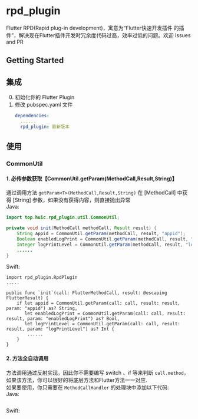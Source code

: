 # rpd_plugin

Flutter RPD(Rapid plug-in development)，寓意为“Flutter快速开发插件 的插件”，解决现在Flutter插件开发时冗余度代码过高，效率过低的问题。欢迎 Issues and PR  

## Getting Started

## 集成
0. 初始化你的 Flutter Plugin  
0. 修改 pubspec.yaml 文件
    ````yaml
    dependencies:
      ......
      rpd_plugin: 最新版本
    
    ````
   
## 使用
### CommonUtil
#### 1. 必传参数获取【CommonUtil.getParam<T>(MethodCall,Result,String)】
通过调用方法 `getParam<T>(MethodCall,Result,String)` 在 \[MethodCall\] 中获得 \[String\] 参数，如果没有获得内容，则直接抛出异常  
Java:
````java
import top.huic.rpd_plugin.util.CommonUtil;

private void init(MethodCall methodCall, Result result) {
    String appid = CommonUtil.getParam(methodCall, result, "appid");
    Boolean enabledLogPrint = CommonUtil.getParam(methodCall, result, "enabledLogPrint");
    Integer logPrintLevel = CommonUtil.getParam(methodCall, result, "logPrintLevel");
    ......
}
````
Swift:
````
import rpd_plugin.RpdPlugin
.....

public func `init`(call: FlutterMethodCall, result: @escaping FlutterResult) {
    if let appid = CommonUtil.getParam(call: call, result: result, param: "appid") as? String,
       let enabledLogPrint = CommonUtil.getParam(call: call, result: result, param: "enabledLogPrint") as? Bool,
       let logPrintLevel = CommonUtil.getParam(call: call, result: result, param: "logPrintLevel") as? Int {
        ......
    }
}
````
#### 2. 方法全自动调用
方法调用通过反射实现，因此你不需要编写 switch 、if 等来判断 `call.method`，如果该方法，你可以很好的将底层方法和Flutter方法一一对应.  
如果要使用，你只需要在 `MethodCallHandler` 的处理块中添加以下代码:  
Java:
````java

````
Swift:
````

````